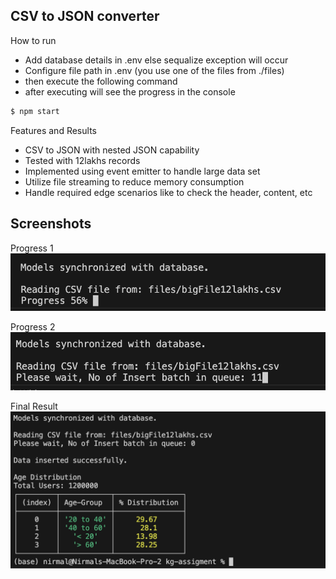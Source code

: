 ## CSV to JSON converter

How to run
- Add database details in .env else sequalize exception will occur
- Configure file path in .env (you use one of the files from ./files)
- then execute the following command
- after executing will see the progress in the console

```sh
$ npm start
```

Features and Results
- CSV to JSON with nested JSON capability
- Tested with 12lakhs records 
- Implemented using event emitter to handle large data set
- Utilize file streaming to reduce memory consumption
- Handle required edge scenarios like to check the header, content, etc

## Screenshots
Progress 1
![Progress 1](https://raw.githubusercontent.com/wekex35/kg-assigment/main/screenshots/progress.png)

Progress 2
![Progress 2](https://raw.githubusercontent.com/wekex35/kg-assigment/main/screenshots/progress2.png)

Final Result
![Final](https://raw.githubusercontent.com/wekex35/kg-assigment/main/screenshots/final-result.png)